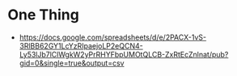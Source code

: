 # One Thing


- <https://docs.google.com/spreadsheets/d/e/2PACX-1vS-3RlBB62GY1LcYzRIpaejoLP2eQCN4-Ly53lJb7lClWgkW2yPrRHYFbpUMOtQLCB-ZxRtEcZnlnat/pub?gid=0&single=true&output=csv>
